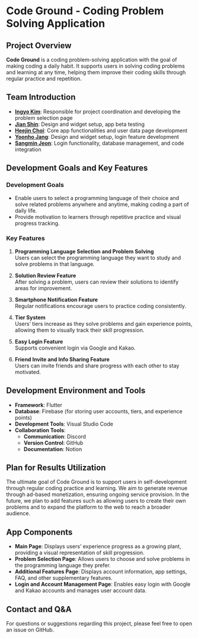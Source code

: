 # Code Ground - Coding Problem Solving Application

## Project Overview
**Code Ground** is a coding problem-solving application with the goal of making coding a daily habit. It supports users in solving coding problems and learning at any time, helping them improve their coding skills through regular practice and repetition.

## Team Introduction
- [**Ingyo Kim**](https://github.com/IngyoKim): Responsible for project coordination and developing the problem selection page
- [**Jian Shin**](https://github.com/sinjian11): Design and widget setup, app beta testing
- [**Heejin Choi**](https://github.com/HJ1263532): Core app functionalities and user data page development
- [**Yoonho Jang**](https://github.com/YunhoJangg): Design and widget setup, login feature development
- [**Sangmin Jeon**](https://github.com/A-X-Y-S-T): Login functionality, database management, and code integration

## Development Goals and Key Features

### Development Goals
- Enable users to select a programming language of their choice and solve related problems anywhere and anytime, making coding a part of daily life.
- Provide motivation to learners through repetitive practice and visual progress tracking.

### Key Features
1. **Programming Language Selection and Problem Solving**  
   Users can select the programming language they want to study and solve problems in that language.

2. **Solution Review Feature**  
   After solving a problem, users can review their solutions to identify areas for improvement.

3. **Smartphone Notification Feature**  
   Regular notifications encourage users to practice coding consistently.

4. **Tier System**  
   Users’ tiers increase as they solve problems and gain experience points, allowing them to visually track their skill progression.

5. **Easy Login Feature**  
   Supports convenient login via Google and Kakao.

6. **Friend Invite and Info Sharing Feature**  
   Users can invite friends and share progress with each other to stay motivated.

## Development Environment and Tools
- **Framework**: Flutter
- **Database**: Firebase (for storing user accounts, tiers, and experience points)
- **Development Tools**: Visual Studio Code
- **Collaboration Tools**:
  - **Communication**: Discord
  - **Version Control**: GitHub
  - **Documentation**: Notion

## Plan for Results Utilization
The ultimate goal of Code Ground is to support users in self-development through regular coding practice and learning. We aim to generate revenue through ad-based monetization, ensuring ongoing service provision. In the future, we plan to add features such as allowing users to create their own problems and to expand the platform to the web to reach a broader audience.

## App Components
- **Main Page**: Displays users’ experience progress as a growing plant, providing a visual representation of skill progression.
- **Problem Selection Page**: Allows users to choose and solve problems in the programming language they prefer.
- **Additional Features Page**: Displays account information, app settings, FAQ, and other supplementary features.
- **Login and Account Management Page**: Enables easy login with Google and Kakao accounts and manages user account data.

## Contact and Q&A
For questions or suggestions regarding this project, please feel free to open an issue on GitHub.
